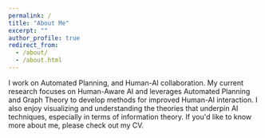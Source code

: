```yaml
---
permalink: /
title: "About Me"
excerpt: ""
author_profile: true
redirect_from:
  - /about/
  - /about.html
---
```


<!-- Top navigation bar config: _data/navigation.yml -->

I work on Automated Planning, and Human-AI collaboration. My current research focuses on Human-Aware AI and leverages Automated Planning and Graph Theory to develop methods for improved Human-AI interaction. I also enjoy visualizing and understanding the theories that underpin AI techniques, especially
in terms of information theory. If you'd like to know more about me, please check out my CV.

<!-- I will post articles that describe AI techniques in this light, in the hope that the understanding and perspectives shared might help build intuitions and give a better understanding of some dense approaches in AI . -->
